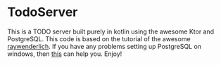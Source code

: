 # TodoServer
This is a TODO server built purely in kotlin using the awesome Ktor and PostgreSQL.
This code is based on the tutorial of the awesome [raywenderlich](https://www.raywenderlich.com/7265034-ktor-rest-api-for-mobile). If you have any problems setting up PostgreSQL on windows, then [this](https://medium.com/@aeadedoyin/getting-started-with-postgresql-on-windows-201906131300-ee75f066df78) can help you.
Enjoy!
